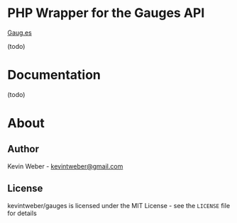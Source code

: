 PHP Wrapper for the Gauges API
==============================

[Gaug.es](http://get.gaug.es/)

(todo)

Documentation
=============

(todo)

About
=====

Author
------

Kevin Weber - <kevintweber@gmail.com>

License
-------

kevintweber/gauges is licensed under the MIT License - see the `LICENSE` file for details
